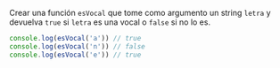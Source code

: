 Crear una función `esVocal` que tome como argumento un string `letra` y devuelva `true` si `letra` es una vocal o `false` si no lo es.

```javascript
console.log(esVocal('a')) // true
console.log(esVocal('n')) // false
console.log(esVocal('e')) // true
```